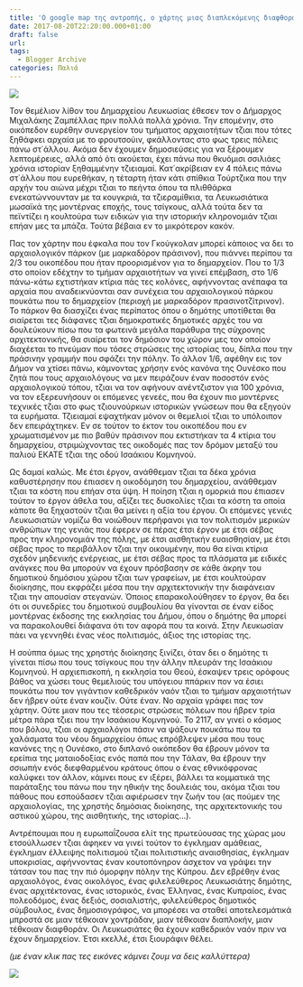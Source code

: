 ```yaml
---
title: 'Ο google map της αντροπής, ο χάρτης μιας διαπλεκόμενης διαφθοράς.'
date: 2017-08-20T22:20:00.000+01:00
draft: false
url: 
tags:
  - Blogger Archive
categories: Παλιά
---
```


[![](https://blogger.googleusercontent.com/img/b/R29vZ2xl/AVvXsEjXanWMAaf57N5geK343_yJ76-POoYXWSTZ173iD4EVcTDwtpaRdIPUYdhTH2Zhm-5v1CP3uYm7lyJhVJtOAjQpedGCAniUReLsr1p1LAmT2VF0m0tc61pEgH4HrrwT5zsClJKCogKWJGk/s320/Diafthora.png)](https://blogger.googleusercontent.com/img/b/R29vZ2xl/AVvXsEjXanWMAaf57N5geK343_yJ76-POoYXWSTZ173iD4EVcTDwtpaRdIPUYdhTH2Zhm-5v1CP3uYm7lyJhVJtOAjQpedGCAniUReLsr1p1LAmT2VF0m0tc61pEgH4HrrwT5zsClJKCogKWJGk/s1600/Diafthora.png)

  

Τον θεμέλιον λίθον του Δημαρχείου Λευκωσίας έθεσεν τον ο Δήμαρχος Μιχαλάκης Ζαμπέλλας πριν πολλά πολλά χρόνια. Την επομένην, στο οικόπεδον ευρέθην συνεργείον του τμήματος αρχαιοτήτων τζιαι που τότες ξηθάφκει αρχαία με το φρουτσούιν, φκάλλοντας στο φως τρεις πόλεις πάνω στ΄άλλου. Ακόμα δεν έχουμεν δημοσιεύσεις για να ξέρουμεν λεπτομέρειες, αλλά από ότι ακούεται, έχει πάνω που θκυόμισι σσιλιάες χρόνια ιστορίαν ξηθαμμένην τζιειαμαί. Κατ΄ακρίβειαν εν 4 πόλεις πάνω στ΄άλλου που ευρεθήκαν, η τέταρτη ήταν κάτι σπίθκια Τούρτζικα που την αρχήν του αιώνα μέχρι τζιαι το πεήντα όπου τα πλιθθάρκα ενεκατώννουνταν με τα κουγκριά, τα τζιεραμίθκια, τα Λευκωσιάτικα μωσαϊκά της μοντέρνας εποχής, τους τσίγκους, αλλά τούτα δεν τα πεϊντίζει η κουλτούρα των ειδικών για την ιστορικήν κληρονομιάν τζιαι επήαν μες τα μπάζα. Τούτα βέβαια εν το μικρότερον κακόν.

  

Πας τον χάρτην που έφκαλα που τον Γκούγκολαν μπορεί κάποιος να δει το αρχαιολογικόν πάρκον (με μαρκαδόρον πράσινον), που πιάννει περίπου τα 2/3 του οικοπέδου που ήταν προορισμένον για το δημαρχείον. Που το 1/3 στο οποίον εδέχτην το τμήμαν αρχαιοτήτων να γινεί επέμβαση, στο 1/6 πάνω-κάτω εχτιστήκαν κτίρια πάς τες κολόνες, αφήννοντας ανέπαφα τα αρχαία που αναδεικνύονται σαν συνέχεια του αρχαιολογικού πάρκου πουκάτω που το δημαρχείον (περιοχή με μαρκαδόρον πρασινοτζίτρινον). Το πάρκον θα διασχίζει ένας περίπατος όπου ο δημότης υποτίθεται θα σιαίρεται τες διάφανες τζιαι δημοκρατικές δημοτικές αρχές του να δουλεύκουν πίσω που τα φωτεινά μεγάλα παράθυρα της σύχρονης αρχιτεκτονικής, θα σιαίρεται τον δημόσιον του χώρον μες τον οποίον διαχέεται το πνεύμαν που τόσες στρώσεις της ιστορίας του, δίπλα που την πράσινην γραμμήν που σφάζει την πόλην. Το άλλον 1/6, αφέθην εις τον Δήμον να χτίσει πάνω, κάμνοντας χρήσην ενός κανόνα της Ουνέσκο που ζητά που τους αρχαιολόγους να μεν πειράζουν έναν ποσοστόν ενός αρχαιολογικού τόπου, τζιαι να τον αφήνουν ανέντζιστον για 100 χρόνια, να τον εξερευνήσουν οι επόμενες γενεές, που θα έχουν πιο μοντέρνες τεχνικές τζιαι στο φως τζιουνούρκων ιστορικών γνώσεων που θα εξηγούν τα ευρήματα. Τζιειαμαί εψαχτήκαν μόνον οι θεμελιοί τζιαι το υπόλοιπον δεν επειράχτηκεν. Εν σε τούτον το έκτον του οικοπέδου που εν χρωματισμένον με πιο βαθύν πράσινον που εκτιστήκαν τα 4 κτίρια του δημαρχείου, στριμώχνοντας τες οικοδομές πας τον δρόμον μεταξύ του παλιού ΕΚΑΤΕ τζιαι της οδού Ισαάκιου Κομνηνού.

  

Ως δαμαί καλώς. Με έτσι έργον, ανάθθεμαν τζιαι τα δέκα χρόνια καθυστέρησην που έπιασεν η οικοδόμηση του δημαρχείου, ανάθθεμαν τζιαι τα κόστη που επήαν στα ύψη. Η ποίηση τζιαι η ομορκιά που έπιασεν τούτον το έργον άθελα του, αξίζει τες δυσκολίες τζιαι τα κόστη τα οποία κάποτε θα ξηχαστούν τζιαι θα μείνει η αξία του έργου. Οι επόμενες γενιές Λευκωσιατών νομίζω θα νοιώθουν περήφανοι για τον πολιτισμόν μερικών ανθρώπων της γενιάς που έφερεν σε πέρας έτσι έργον με έτσι σέβας προς την κληρονομιάν της πόλης, με έτσι αισθητικήν ευαισθησίαν, με έτσι σέβας προς το περιβάλλον τζιαι την οικουμένην, που θα είναι κτίρια σχεδόν μηδενικής ενέργειας, με έτσι σέβας προς τα πλάσματα με ειδικές ανάγκες που θα μπορούν να έχουν πρόσβασην σε κάθε άκρην του δημοτικού δημόσιου χώρου τζιαι των γραφείων, με έτσι κουλτούραν διοίκησης, που εκφράζει μέσα που την αρχιτεκτονικήν την διαφάνειαν τζιαι την απουσίαν στεγανών. Όποιος επαρακολούθησεν το έργον, θα δει ότι οι συνεδρίες του δημοτικού συμβουλίου θα γίνονται σε έναν είδος μοντέρνας έκδοσης της εκκλησίας του Δήμου, όπου ο δημότης θα μπορεί να παρακολουθεί διάφανα ότι τον αφορά που τα κοινά. Στην Λευκωσίαν πάει να γεννηθέι ένας νέος πολιτισμός, άξιος της ιστορίας της.

  

Η σούππα όμως της χρηστής διοίκησης ξινίζει, όταν δει ο δημότης τι γίνεται πίσω που τους τσίγκους που την άλλην πλευράν της Ισαάκιου Κομνηνού. Η αρχιεπισκοπή, η εκκλησία του Θεού, έσκαψεν τρεις ορόφους βάθος να χώσει τους θεμελιούς του υπόγειου ππάρκιν πον να έσιει πουκάτω που τον γιγάντιον καθεδρικόν ναόν τζιαι το τμήμαν αρχαιοτήτων δεν ήβρεν ούτε έναν κουζίν. Ούτε έναν. Νο αρχαία γράφει πας τον χάρτην. Ούτε μιαν που τες τέσσερις στρώσεις πόλεων που ήβρεν τρία μέτρα πάρα τζιει που την Ισαάκιου Κομνηνού. Το 2117, αν γινεί ο κόσμος που βόλου, τζιαι οι αρχαιολόγοι πάσιν να ψάξουν πουκάτω που τα χαλάσματα του νέου δημαρχείου όπως επρόβλεψεν μέσα που τους κανόνες της η Ουνέσκο, στο διπλανό οικόπεδον θα έβρουν μόνον τα ερείπια της ματαιοδοξίας ενός παπά που την Τάλαν, θα έβρουν την σσιωπήν ενός διεφθαρμένου κράτους όπου ο ένας εθνικόφρονας καλύφκει τον άλλον, κάμνει πους εν ιξέρει, βάλλει τα κομματικά της παράταξης του πάνω που την ηθικήν της δουλειάς του, ακόμα τζιαι του πάθους που εσπούδασεν τζιαι αφιέρωσεν την ζωήν του (ας πούμεν της αρχαιολογίας, της χρηστής δημόσιας διοίκησης, της αρχιτεκτονικής του αστικού χώρου, της αισθητικής, της ιστορίας...). 

  

  

Αντρέπουμαι που η ευρωπαΐζουσα ελίτ της πρωτεύουσας της χώρας μου ετσούλλωσεν τζιαι άφηκεν να γινεί τούτον το έγκλημαν αμάθειας, έγκλημαν έλλειψης πολιτισμού τζιαι πολιτιστικής αναισθησίας, έγκλημαν υποκρισίας, αφήννοντας έναν κουτοπόνηρον άσχετον να γράψει την τάτσαν του πας την πιό όμορφην πόλην της Κύπρου. Δεν εβρέθην ένας αρχαιολόγος, ένας οικολόγος, ένας φιλελεύθερος Λευκωσιάτης δημότης, ένας αρχιτέκτονας, ένας ιστορικός, ένας Έλληνας, ένας Κυπραίος, ένας πολεοδόμος, ένας δεξιός, σοσιαλιστής, φιλελεύθερος δημοτικός σύμβουλος, ένας δημοσιογράφος, να μπορέσει να σταθεί αποτελεσμάτικά μπροστά σε μιαν τέθκοιαν χοντράδαν, μιαν τέθκοιαν διαπλοκήν, μιαν τέθκοιαν διαφθοράν. Οι Λευκωσιάτες θα έχουν καθεδρικόν ναόν πριν να έχουν δημαρχείον. Έτσι κκελλέ, έτσι ξιουράφιν θέλει. 

  

_(με έναν κλικ πας τες εικόνες κάμνει ζουμ να δεις καλλύττερα)_  

  

[![](https://blogger.googleusercontent.com/img/b/R29vZ2xl/AVvXsEgLhqktVE080e9uJok4RSCivj_NfObIKWqvlafBrMgIzQveom5E2FBGEonEgS03ixgmNt01JeSDvV3C0xOQD8JltecSkTNbhSgswyCn3pWo7brvQdRQpAI_UbSfVTu1SlI_61G9gbFvmsI/s320/Capture+d%25E2%2580%2599e%25CC%2581cran+2017-08-20+a%25CC%2580+23.58.37.png)](https://blogger.googleusercontent.com/img/b/R29vZ2xl/AVvXsEgLhqktVE080e9uJok4RSCivj_NfObIKWqvlafBrMgIzQveom5E2FBGEonEgS03ixgmNt01JeSDvV3C0xOQD8JltecSkTNbhSgswyCn3pWo7brvQdRQpAI_UbSfVTu1SlI_61G9gbFvmsI/s1600/Capture+d%25E2%2580%2599e%25CC%2581cran+2017-08-20+a%25CC%2580+23.58.37.png)
